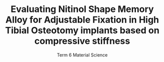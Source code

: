 ---
layout: page
title: "Evaluating Nitinol Shape Memory Alloy for Adjustable Fixation in High Tibial Osteotomy implants based on compressive stiffness"
subtitle: "Term 6 Material Science"
permalink: /projects/term6-material-science-niti-project
---